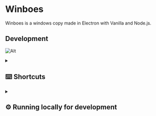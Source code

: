 # Winboes

Winboes is a windows copy made in Electron with Vanilla and Node.js.

## Development

![Alt](https://repobeats.axiom.co/api/embed/53c7da26f2cf8606246334995a41296b78b6198d.svg "Repobeats analytics image")

<details>
  <summary><h2>⌨️ Shortcuts</h2>
  </summary>

  **Left Arrow / Right Arrow** - Change Wallpaper
</details>

<details>
  <summary><h2>⚙️ Running locally for development</h2></summary>

Start cloning Konkord:

```
git clone https://github.com/staxhinho/Winboes.git
```


Next, install its dependencies (make sure pnpm is installed on your machine):

```
pnpm install
```

To start, run:

```
pnpm start
```

To build the app:
```
pnpm run make
```

</details>
